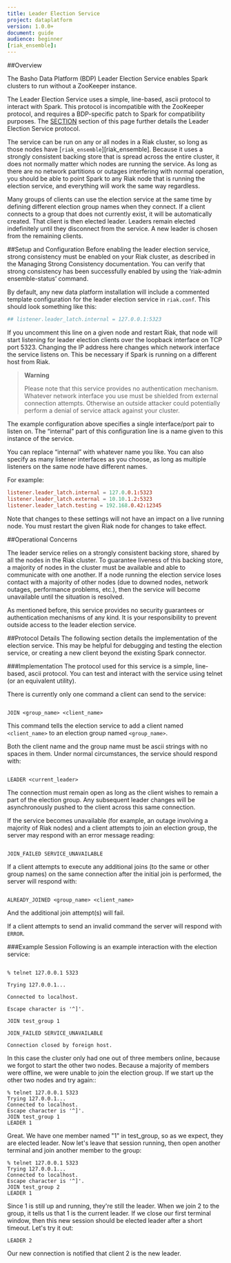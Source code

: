 ```yaml
---
title: Leader Election Service
project: dataplatform
version: 1.0.0+
document: guide
audience: beginner
[riak_ensemble]:
---
```


##Overview

The Basho Data Platform (BDP) Leader Election Service enables Spark clusters to run without a ZooKeeper instance. 

The Leader Election Service uses a simple, line-based, ascii protocol to interact with Spark. This protocol is incompatible with the ZooKeeper protocol, and requires a BDP-specific patch to Spark for compatibility purposes. The [SECTION](#LINK) section of this page further details the Leader Election Service protocol.

The service can be run on any or all nodes in a Riak cluster, so long as those nodes have [`riak_ensemble`][riak_ensemble]. Because it uses a strongly consistent backing store that is spread across the entire cluster, it does not normally matter which nodes are running the service. As long as there are no network partitions or outages interfering with normal operation, you should be able to point Spark to any Riak node that is running the election service, and everything will work the same way regardless.

Many groups of clients can use the election service at the same time by defining different election group names when they connect. If a client connects to a group that does not currently exist, it will be automatically created. That client is then elected leader. Leaders remain elected indefinitely until they disconnect from the service. A new leader is chosen from the remaining clients.

##Setup and Configuration
Before enabling the leader election service, strong consistency must be enabled on your Riak cluster, as described in the Managing Strong Consistency documentation. You can verify that strong consistency has been successfully enabled by using the ‘riak-admin ensemble-status’ command.

By default, any new data platform installation will include a commented template configuration for the leader election service in `riak.conf`. This should look something like this:

```riak.conf
## listener.leader_latch.internal = 127.0.0.1:5323
```

If you uncomment this line on a given node and restart Riak, that node will start listening for leader election clients over the loopback interface on TCP port 5323. Changing the IP address here changes which network interface the service listens on. This be necessary if Spark is running on a different host from Riak. 

>**Warning**
>
>Please note that this service provides no authentication mechanism. Whatever network interface you use must be shielded from external connection attempts. Otherwise an outside attacker could potentially perform a denial of service attack against your cluster.


The example configuration above specifies a single interface/port pair to listen on. The “internal” part of this configuration line is a name given to this instance of the service. 

You can replace “internal” with whatever name you like. You can also specify as many listener interfaces as you choose, as long as multiple listeners on the same node have different names. 

For example:

```riak.conf
listener.leader_latch.internal = 127.0.0.1:5323
listener.leader_latch.external = 10.10.1.2:5323
listener.leader_latch.testing = 192.168.0.42:12345
```

Note that changes to these settings will not have an impact on a live running node. You must restart the given Riak node for changes to take effect.

##Operational Concerns

The leader service relies on a strongly consistent backing store, shared by all the nodes in the Riak cluster. To guarantee liveness of this backing store, a majority of nodes in the cluster must be available and able to communicate with one another. If a node running the election service loses contact with a majority of other nodes (due to downed nodes, network outages, performance problems, etc.), then the service will become unavailable until the situation is resolved.

As mentioned before, this service provides no security guarantees or authentication mechanisms of any kind. It is your responsibility to prevent outside access to the leader election service.

##Protocol Details
The following section details the implementation of the election service. This may be helpful for debugging and testing the election service, or creating a new client beyond the existing Spark connector.

###Implementation
The protocol used for this service is a simple, line-based, ascii protocol. You can test and interact with the service using telnet (or an equivalent utility). 

There is currently only one command a client can send to the service: 

```

JOIN <group_name> <client_name>

```

This command tells the election service to add a client named `<client_name>` to an election group named `<group_name>`. 

Both the client name and the group name must be ascii strings with no spaces in them. Under normal circumstances, the service should respond with:

```

LEADER <current_leader>

```

The connection must remain open as long as the client wishes to remain a part of the election group. Any subsequent leader changes will be asynchronously pushed to the client across this same connection.


If the service becomes unavailable (for example, an outage involving a majority of Riak nodes) and a client attempts to join an election group, the server may respond with an error message reading:

```

JOIN_FAILED SERVICE_UNAVAILABLE

```

If a client attempts to execute any additional joins (to the same or other group names) on the same connection after the initial join is performed, the server will respond with: 

```

ALREADY_JOINED <group_name> <client_name>

```

And the additional join attempt(s) will fail. 

If a client attempts to send an invalid command the server will respond with `ERROR`.

###Example Session
Following is an example interaction with the election service:

```

% telnet 127.0.0.1 5323

Trying 127.0.0.1...

Connected to localhost.

Escape character is '^]'.

JOIN test_group 1

JOIN_FAILED SERVICE_UNAVAILABLE

Connection closed by foreign host.

```

In this case the cluster only had one out of three members online, because we forgot to start the other two nodes. Because a majority of members were offline, we were unable to join the election group. If we start up the other two nodes and try again::

```
% telnet 127.0.0.1 5323
Trying 127.0.0.1...
Connected to localhost.
Escape character is '^]'.
JOIN test_group 1
LEADER 1
```


Great. We have one member named "1" in test_group, so as we expect, they are elected leader. Now let's leave that session running, then open another terminal and join another member to the group:

```
% telnet 127.0.0.1 5323
Trying 127.0.0.1...
Connected to localhost.
Escape character is '^]'.
JOIN test_group 2
LEADER 1
```

Since 1 is still up and running, they're still the leader. When we join 2 to the group, it tells us that 1 is the current leader. If we close our first terminal window, then this new session should be elected leader after a short timeout. Let's try it out:

```
LEADER 2
```
Our new connection is notified that client 2 is the new leader.

